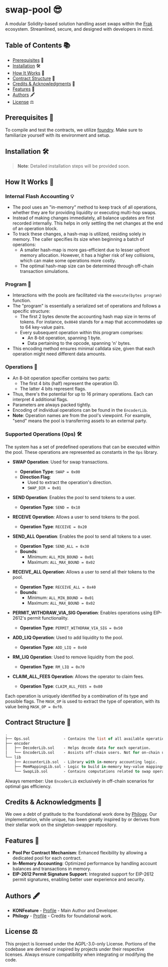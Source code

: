 # swap-pool 😎

A modular Solidity-based solution handling asset swaps within the [Frak](https://frak.id/) ecosystem. Streamlined, secure, and designed with developers in mind.

## Table of Contents 📚

- [Prerequisites](#prerequisites) 🔧
- [Installation](#installation) 🛠️
- [How It Works](#how-it-works) 🧠
- [Contract Structure](#contract-structure) 📜
- [Credits & Acknowledgments](#credits--acknowledgments) 👏
- [Features](#features) 🌟
- [Authors](#authors) 🖋️
- [License](#license) ⚖️

## Prerequisites 🔧

To compile and test the contracts, we utilize [foundry](https://github.com/foundry-rs/foundry). Make sure to familiarize yourself with its environment and setup.

## Installation 🛠️

> **Note**: Detailed installation steps will be provided soon.

## How It Works 🧠

### Internal Flash Accounting 💡

- The pool uses an "in-memory" method to keep track of all operations, whether they are for providing liquidity or executing multi-hop swaps.
- Instead of making changes immediately, all balance updates are first recorded internally. This helps in only settling the net changes at the end of an operation block.
- To track these changes, a hash-map is utilized, residing solely in memory. The caller specifies its size when beginning a batch of operations:
  - A smaller hash-map is more gas-efficient due to lesser upfront memory allocation. However, it has a higher risk of key collisions, which can make some operations more costly. 
  - The optimal hash-map size can be determined through off-chain transaction simulations.

### Program 📜

- Interactions with the pools are facilitated via the `execute(bytes program)` function.
- The "program" is essentially a serialized set of operations and follows a specific structure:
  - The first 2 bytes denote the accounting hash map size in terms of tokens. For instance, `0x0040` stands for a map that accommodates up to 64 key-value pairs.
  - Every subsequent operation within this program comprises:
    - An 8-bit operation, spanning 1 byte.
    - Data pertaining to the opcode, spanning 'n' bytes.
- This encoding method ensures minimal calldata size, given that each operation might need different data amounts.

### Operations 🔧

- An 8-bit operation specifier contains two parts:
  - The first 4 bits (half) represent the operation ID.
  - The latter 4 bits represent flags.
- Thus, there's the potential for up to 16 primary operations. Each can interpret 4 additional flags.
- Parameters are always packed tightly.
- Encoding of individual operations can be found in the `EncoderLib`.
- **Note**: Operation names are from the pool's viewpoint. For example, "send" means the pool is transferring assets to an external party.

### Supported Operations (Ops) 🛠️

The system has a set of predefined operations that can be executed within the pool. These operations are represented as constants in the `Ops` library.

- **SWAP Operation**: Used for swap transactions.
  - **Operation Type**: `SWAP = 0x00`
  - **Direction Flag**: 
    - Used to extract the operation's direction.
    - `SWAP_DIR = 0x01`

- **SEND Operation**: Enables the pool to send tokens to a user.
  - **Operation Type**: `SEND = 0x10`

- **RECEIVE Operation**: Allows a user to send tokens to the pool.
  - **Operation Type**: `RECEIVE = 0x20`

- **SEND_ALL Operation**: Enables the pool to send all tokens to a user.
  - **Operation Type**: `SEND_ALL = 0x30`
  - **Bounds**:
    - Minimum: `ALL_MIN_BOUND = 0x01`
    - Maximum: `ALL_MAX_BOUND = 0x02`

- **RECEIVE_ALL Operation**: Allows a user to send all their tokens to the pool.
  - **Operation Type**: `RECEIVE_ALL = 0x40`
  - **Bounds**:
    - Minimum: `ALL_MIN_BOUND = 0x01`
    - Maximum: `ALL_MAX_BOUND = 0x02`

- **PERMIT_WITHDRAW_VIA_SIG Operation**: Enables operations using EIP-2612's permit functionality.
  - **Operation Type**: `PERMIT_WITHDRAW_VIA_SIG = 0x50`

- **ADD_LIQ Operation**: Used to add liquidity to the pool.
  - **Operation Type**: `ADD_LIQ = 0x60`

- **RM_LIQ Operation**: Used to remove liquidity from the pool.
  - **Operation Type**: `RM_LIQ = 0x70`

- **CLAIM_ALL_FEES Operation**: Allows the operator to claim fees.
  - **Operation Type**: `CLAIM_ALL_FEES = 0x80`

Each operation is uniquely identified by a combination of its type and possible flags. The `MASK_OP` is used to extract the type of operation, with its value being `MASK_OP = 0xf0`.

## Contract Structure 📜

```ml
.
├── Ops.sol               - Contains the list of all available operations (Ops).
├── encoder
│   ├── DecoderLib.sol    - Helps decode data for each operation.
│   └── EncoderLib.sol    - Assists off-chain users. Not for on-chain use.
└── lib
    ├── AccounterLib.sol  - Library with in-memory accounting logic.
    ├── MemMappingLib.sol - Logic to build in-memory key-value mappings.
    └── SwapLib.sol       - Contains computations related to swap operations.

```

Always remember: Use `EncoderLib` exclusively in off-chain scenarios for optimal gas efficiency.

## Credits & Acknowledgments 👏

We owe a debt of gratitude to the foundational work done by [Philogy](https://github.com/Philogy/singleton-swapper). Our implementation, while unique, has been greatly inspired by or derives from their stellar work on the singleton-swapper repository.

## Features 🌟

- **Pool Per Contract Mechanism**: Enhanced flexibility by allowing a dedicated pool for each contract.
- **In-Memory Accounting**: Optimized performance by handling account balances and transactions in memory.
- **EIP-2612 Permit Signature Support**: Integrated support for EIP-2612 permit signatures, enabling better user experience and security.

## Authors 🖋️

- **KONFeature** - [Profile](https://github.com/KONFeature) - Main Author and Developer.
- **Philogy** - [Profile](https://github.com/Philogy/singleton-swapper) - Credits for foundational work.

## License ⚖️

This project is licensed under the AGPL-3.0-only License. Portions of the codebase are derived or inspired by projects under their respective licenses. Always ensure compatibility when integrating or modifying the code.

